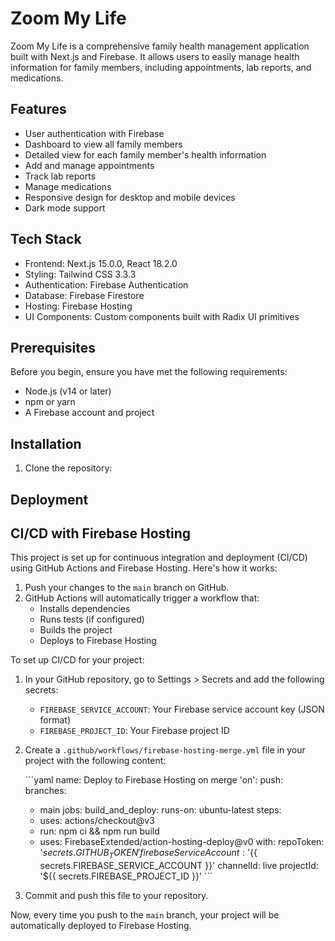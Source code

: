 # Zoom My Life

Zoom My Life is a comprehensive family health management application built with Next.js and Firebase. It allows users to easily manage health information for family members, including appointments, lab reports, and medications.

## Features

- User authentication with Firebase
- Dashboard to view all family members
- Detailed view for each family member's health information
- Add and manage appointments
- Track lab reports
- Manage medications
- Responsive design for desktop and mobile devices
- Dark mode support

## Tech Stack

- Frontend: Next.js 15.0.0, React 18.2.0
- Styling: Tailwind CSS 3.3.3
- Authentication: Firebase Authentication
- Database: Firebase Firestore
- Hosting: Firebase Hosting
- UI Components: Custom components built with Radix UI primitives

## Prerequisites

Before you begin, ensure you have met the following requirements:

- Node.js (v14 or later)
- npm or yarn
- A Firebase account and project

## Installation

1. Clone the repository:


## Deployment



## CI/CD with Firebase Hosting

This project is set up for continuous integration and deployment (CI/CD) using GitHub Actions and Firebase Hosting. Here's how it works:

1. Push your changes to the `main` branch on GitHub.
2. GitHub Actions will automatically trigger a workflow that:
    - Installs dependencies
    - Runs tests (if configured)
    - Builds the project
    - Deploys to Firebase Hosting

To set up CI/CD for your project:

1. In your GitHub repository, go to Settings > Secrets and add the following secrets:
    - `FIREBASE_SERVICE_ACCOUNT`: Your Firebase service account key (JSON format)
    - `FIREBASE_PROJECT_ID`: Your Firebase project ID

2. Create a `.github/workflows/firebase-hosting-merge.yml` file in your project with the following content:

   \`\`\`yaml
   name: Deploy to Firebase Hosting on merge
   'on':
   push:
   branches:
   - main
   jobs:
   build_and_deploy:
   runs-on: ubuntu-latest
   steps:
   - uses: actions/checkout@v3
   - run: npm ci && npm run build
   - uses: FirebaseExtended/action-hosting-deploy@v0
   with:
   repoToken: '${{ secrets.GITHUB_TOKEN }}'
   firebaseServiceAccount: '${{ secrets.FIREBASE_SERVICE_ACCOUNT }}'
   channelId: live
   projectId: '${{ secrets.FIREBASE_PROJECT_ID }}'
   \`\`\`

3. Commit and push this file to your repository.

Now, every time you push to the `main` branch, your project will be automatically deployed to Firebase Hosting.

